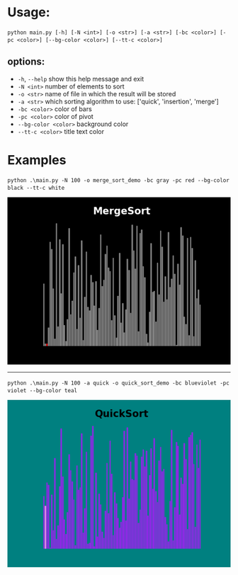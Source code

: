 # Usage:
`python main.py [-h] [-N <int>] [-o <str>] [-a <str>] [-bc <color>] [-pc <color>] [--bg-color <color>] [--tt-c <color>] `


## options:
  - `-h`, `--help`          show this help message and exit
  - `-N <int>`            number of elements to sort
  - `-o <str>`            name of file in which the result will be stored
  - `-a <str>`            which sorting algorithm to use: ['quick', 'insertion', 'merge']
  - `-bc <color>`         color of bars
  - `-pc <color>`         color of pivot
  - `--bg-color <color>`  background color
  - `--tt-c <color>`      title text color

# Examples
`python .\main.py -N 100 -o merge_sort_demo -bc gray -pc red --bg-color black --tt-c white`

![](merge_sort_demo.gif)

--- 

`python .\main.py -N 100 -a quick -o quick_sort_demo -bc blueviolet -pc violet --bg-color teal`

![](quick_sort_demo.gif)
